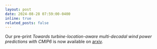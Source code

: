```yaml
---
layout: post
date: 2024-08-28 07:59:00-0400
inline: true
related_posts: false
---
```


Our pre-print <em>Towards turbine-location-aware multi-decadal wind power predictions with CMIP6 </em> is now available on <a href="https://arxiv.org/abs/2408.14889v1">arxiv</a>.